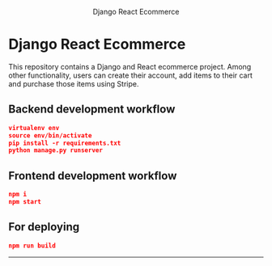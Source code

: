 <p align="center">
  
  <p align="center">
     Django React Ecommerce
  </p>
</p>

# Django React Ecommerce




This repository contains a Django and React ecommerce project. Among other functionality, users can create their account, add items to their cart and purchase those items using Stripe.


## Backend development workflow

```json
virtualenv env
source env/bin/activate
pip install -r requirements.txt
python manage.py runserver
```

## Frontend development workflow

```json
npm i
npm start
```

## For deploying

```json
npm run build
```

---
